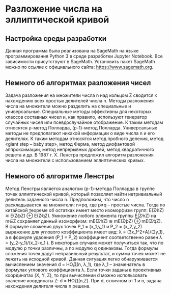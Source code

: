 # Разложение числа на эллиптической кривой

## Настройка среды разработки
Данная программа была реализована на SageMath на языке программирования Python 3 в среде разработки Jupyter Notebook.
Все зависимости присутствуют в SageMath. Установить пакет SageMath можно по ссылке с официального сайта: https://www.sagemath.org.

## Немного об алгоритмах разложения чисел
Задача разложения на множители числа n над кольцом Z сводится к нахождению всех простых делителей числа n. Методы разложения числа на множители можно разделить на специальные и универсальные. 
Специальные методы эффективны для некоторых классов составных чисел и, как правило, используют генератор случайных чисел или псевдослучайное отображение. К таким методам относятся ρ-метод Полларда, (p-1)-метод Полларда.
Универсальные методы не предполагают никакой информации о виде числа n и его делителях. К таким методам относятся метод пробного деления, метод «giant step – baby step», метод Ферма, метод диофантовой аппроксимации, метод непрерывных дробей, метод квадратичного решета и др.
В 1987 г. Х. Ленстра предложил алгоритм разложения числа на множители с использованием эллиптических кривых.

## Немного об алгоритме Ленстры

Метод Ленстры является аналогом (p-1)-метода Полларда в группе точек эллиптической кривой, который позволяет найти нетривиальный делитель заданного числа n.
Предположим, что число n раскладывается на множители: n=pq, где p≠q – простые числа. Тогда по китайской теореме об остатках имеет место изоморфизм групп: 
E(Z⁄nZ) ≅ E(Z⁄pZ) ⊕ E(Z⁄qZ).
Умножение любого элемента группы E(Z⁄nZ) на m∈Z сохраняет данный изоморфизм:
mE(Z⁄nZ) ≅ mE(Z⁄pZ) ⊕ mE(Z⁄qZ).
В формуле сложения двух точек P_1 = (x_1,y_1) и P_2 = (x_2,y_2) выражение для углового коэффициента имеет вид: λ = (3x_1^2+A)/(2y_1), а в формуле удвоения (P_1 = P_2) коэффициент соответственно равен λ = (y_2-y_1)/(x_2-x_1 ). В некоторых случаях может получиться так, что по модулю p точки различны, а по модулю q одинаковы. Тогда формулы сложения точек дадут неправильный результат, и сумма точек может не лежать на исходной кривой.
Данная ситуация легко обнаруживается вычислением значения d = НОД(n, λ_1), где λ_1 – знаменатель в формулах углового коэффициента λ. Если точки заданы в проективных координатах (X, Y, Z), то при вычислении d можно использовать значение координаты Z: d = НОД(n,Z). При d, отличном от 1 и n, задача нахождения делителя числа n решена.

